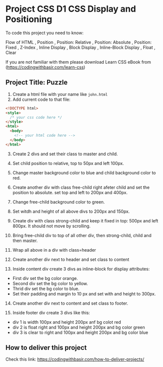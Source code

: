 # Project CSS D1 CSS Display and Positioning

To code this project you need to know:

Flow of HTML
, Position
, Position: Relative
, Position: Absolute
, Position: Fixed
, Z-Index
, Inline Display
, Block Display
, Inline-Block Display
, Float
, Clear

If you are not familiar with them please download Learn CSS eBook from (https://codingwithbasir.com/learn-css)

## Project Title: Puzzle

1. Create a html file with your name like `john.html`
2. Add current code to that file:

```html
<!DOCTYPE html>
<style>
  /* your css code here */
</style>
<html>
  <body>
    <!-- your html code here -->
  </body>
</html>
```

3. Create 2 divs and set their class to master and child.

4. Set child position to relative, top to 50px and left 100px.

5. Change master background color to blue and child background color to red.

6. Create another div with class free-child right afeter child and set the position to absolute. set top and left to 200px and 400px.

7. Change free-child background color to green.

8. Set witdh and height of all above divs to 200px and 150px.

9. Create div with class strong-child and keep it fixed in top: 500px and left 800px. It should not move by scrolling.

10. Bring free-child div to top of all other div, then strong-child, child and then master.

11. Wrap all above in a div with class=header

12. Create another div next to header and set class to content

13. Inside content div create 3 divs as inline-block for display attributes:

- First div set the bg color orange.
- Second div set the bg color to yellow.
- Thrid div set the bg color to blue.
- Set their padding and margin to 10 px and set with and height to 300px.

14. Create another div next to content and set class to footer.

15. Inside footer div create 3 divs like this:

- div 1 is width 100px and height 200px anf bg colot red
- div 2 is float right and 100px and height 200px and bg color green
- div 3 is clear to right and 100px and height 200px and bg color blue

## How to deliver this project

Check this link: https://codingwithbasir.com/how-to-deliver-projects/
